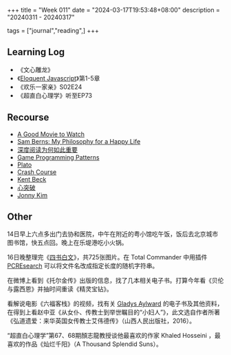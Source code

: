 +++
title = "Week 011"
date = "2024-03-17T19:53:48+08:00"
description = "20240311 - 20240317"

tags = ["journal","reading",]
+++

## Learning Log

* 《文心雕龙》
* 《[Eloquent Javascript](https://eloquentjavascript.net/)》第1-5章
* 《欢乐一家亲》S02E24
* 《超直白心理学》听至EP73

## Recourse

* [A Good Movie to Watch](https://agoodmovietowatch.com/)
* [Sam Berns: My Philosophy for a Happy Life](https://www.ted.com/talks/sam_berns_my_philosophy_for_a_happy_life)
* [深度阅读为何如此重要](https://ouranswers.zhubai.love/posts/2380000008100859904)
* [Game Programming Patterns](http://www.gameprogrammingpatterns.com/)
* [Plato](https://www.platoedu.org/)
* [Crash Course](https://thecrashcourse.com/)
* [Kent Beck](https://tidyfirst.substack.com/)
* [心突破](https://www.dreamyourheart.org/)
* [Jonny Kim](https://en.wikipedia.org/wiki/Jonny_Kim)

## Other

14日早上六点多出门去协和医院，中午在附近的粤小馆吃午饭，饭后去北京城市图书馆，快五点回。晚上在乐堤港吃小火锅。

16日晚整理完《[四书白文](https://www.shuge.org/view/si_shu_bai_wen)》，共725张图片。在 Total Commander 中用插件 [PCREsearch](http://totalcmd.net/plugring/PCREsearch.html) 可以将文件名改成指定长度的随机字符串。

在微博上看到《托尔金传》出版的信息，找了几本相关电子书。打算今年看《贝伦与露西恩》并抽时间重读《精灵宝钻》。

看解说电影《六福客栈》的视频，找有关 [Gladys Aylward](https://en.wikipedia.org/wiki/Gladys_Aylward) 的电子书及其他资料，在得到上看赵中亚《从女仆、传教士到举世瞩目的“小妇人”》，此文选自作者所著《弘道遗爱：来华英国女传教士艾伟德传》（山西人民出版社，2016）。

“超直白心理学”第67、68期顏志龍教授谈他最喜欢的作家 Khaled Hosseini ，最喜欢的作品《灿烂千阳》（A Thousand Splendid Suns）。
